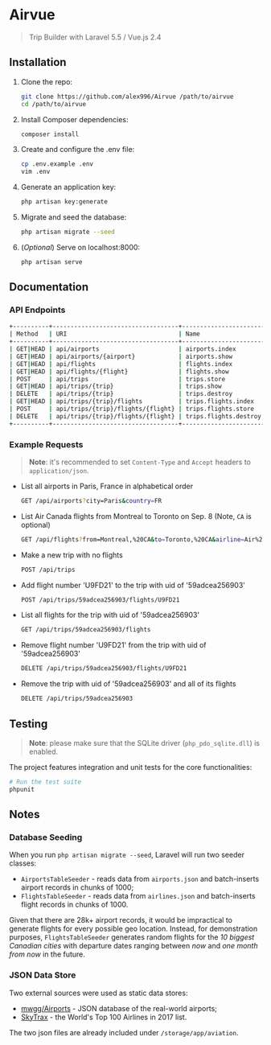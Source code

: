 # Airvue

> Trip Builder with Laravel 5.5 / Vue.js 2.4

## Installation

1) Clone the repo:

    ```bash
    git clone https://github.com/alex996/Airvue /path/to/airvue
    cd /path/to/airvue
    ```

2) Install Composer dependencies:

    ```bash
    composer install
    ```

3) Create and configure the .env file:

    ```bash
    cp .env.example .env
    vim .env
    ```

4) Generate an application key:

    ```bash
    php artisan key:generate
    ```

5) Migrate and seed the database:

    ```bash
    php artisan migrate --seed
    ```

6) (*Optional*) Serve on localhost:8000:

    ```bash
    php artisan serve
    ```

## Documentation

### API Endpoints

``` bash
+----------+-----------------------------------+-----------------------+---------+-------------------------+
| Method   | URI                               | Name                  | Action  | Query String Params     |
+----------+-----------------------------------+-----------------------+---------+-------------------------+
| GET|HEAD | api/airports                      | airports.index        | Index   | name, city, country     |
| GET|HEAD | api/airports/{airport}            | airports.show         | Show    | n/a                     |
| GET|HEAD | api/flights                       | flights.index         | Index   | from, to, date, airline |
| GET|HEAD | api/flights/{flight}              | flights.show          | Show    | n/a                     |
| POST     | api/trips                         | trips.store           | Store   | n/a                     |
| GET|HEAD | api/trips/{trip}                  | trips.show            | Show    | n/a                     |
| DELETE   | api/trips/{trip}                  | trips.destroy         | Destroy | n/a                     |
| GET|HEAD | api/trips/{trip}/flights          | trips.flights.index   | Index   | n/a                     |
| POST     | api/trips/{trip}/flights/{flight} | trips.flights.store   | Store   | n/a                     |
| DELETE   | api/trips/{trip}/flights/{flight} | trips.flights.destroy | Destroy | n/a                     |
+----------+-----------------------------------+-----------------------+---------+-------------------------+
```

### Example Requests

> **Note**: it's recommended to set `Content-Type` and `Accept` headers to `application/json`.


* List all airports in Paris, France in alphabetical order

    ``` bash
    GET /api/airports?city=Paris&country=FR
    ```

* List Air Canada flights from Montreal to Toronto on Sep. 8 (Note, `CA` is optional)

    ```bash
    GET /api/flights?from=Montreal,%20CA&to=Toronto,%20CA&airline=Air%20Canada&date=2017-09-08
    ```

* Make a new trip with no flights

    ```bash
    POST /api/trips
    ```

* Add flight number 'U9FD21' to the trip with uid of '59adcea256903'

    ```bash
    POST /api/trips/59adcea256903/flights/U9FD21
    ```

* List all flights for the trip with uid of '59adcea256903'

    ```bash
    GET /api/trips/59adcea256903/flights
    ```

* Remove flight number 'U9FD21' from the trip with uid of '59adcea256903'

    ```bash
    DELETE /api/trips/59adcea256903/flights/U9FD21
    ```

* Remove the trip with uid of '59adcea256903' and all of its flights

    ```bash
    DELETE /api/trips/59adcea256903
    ```

## Testing

> **Note**: please make sure that the SQLite driver (`php_pdo_sqlite.dll`) is enabled.

The project features integration and unit tests for the core functionalities:

``` bash
# Run the test suite
phpunit
```

## Notes

### Database Seeding

When you run `php artisan migrate --seed`, Laravel will run two seeder classes:

* `AirportsTableSeeder` - reads data from `airports.json` and batch-inserts airport records in chunks of 1000;
* `FlightsTableSeeder` - reads data from `airlines.json` and batch-inserts flight records in chunks of 1000.

Given that there are 28k+ airport records, it would be impractical to generate flights for every possible geo location. Instead, for demonstration purposes, `FlightsTableSeeder` generates random flights for the *10 biggest Canadian cities* with departure dates ranging between *now* and *one month from now* in the future.

### JSON Data Store

Two external sources were used as static data stores:

* [mwgg/Airports](https://github.com/mwgg/Airports) - JSON database of the real-world airports;
* [SkyTrax](http://www.worldairlineawards.com/awards/world_airline_rating.html) - the World's Top 100 Airlines in 2017 list.

The two json files are already included under `/storage/app/aviation`.